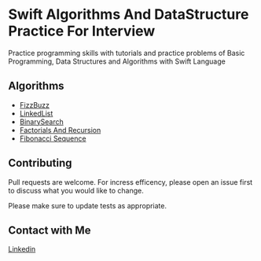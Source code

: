 # Swift Algorithms And DataStructure Practice For Interview
Practice programming skills with tutorials and practice problems of Basic Programming, 
Data Structures and Algorithms with Swift Language 
## Algorithms
- [FizzBuzz](https://github.com/nazmulkp/Swift-Algorithms-And-DataStructure-Practice/blob/master/FizzBuzz.playground/Contents.swift)
- [LinkedList](https://github.com/nazmulkp/Swift-Algorithms-And-DataStructure-Practice/blob/master/LinkedList.playground/Contents.swift)
- [BinarySearch](https://github.com/nazmulkp/Swift-Algorithms-And-DataStructure-Practice/blob/master/BinarySearch.playground/Contents.swift)
- [Factorials And Recursion](https://github.com/nazmulkp/Swift-Algorithms-And-DataStructure-Practice/blob/master/FactorialsRecursion.playground/Contents.swift)
- [Fibonacci Sequence](https://github.com/nazmulkp/Swift-Algorithms-And-DataStructure-Practice/blob/master/FibonacciSequence.playground/Contents.swift)

## Contributing
Pull requests are welcome. For incress efficency, please open an issue first to discuss what you would like to change.

Please make sure to update tests as appropriate.

## Contact with Me
[Linkedin](https://www.linkedin.com/in/nazmulkp/)
